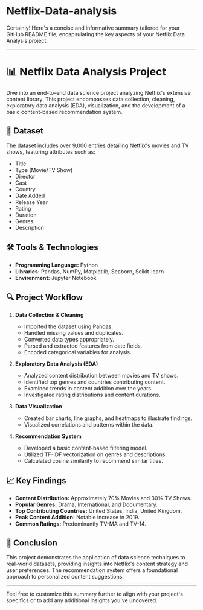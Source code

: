 # Netflix-Data-analysis
Certainly! Here's a concise and informative summary tailored for your GitHub README file, encapsulating the key aspects of your Netflix Data Analysis project:

---

# 📊 Netflix Data Analysis Project

Dive into an end-to-end data science project analyzing Netflix's extensive content library. This project encompasses data collection, cleaning, exploratory data analysis (EDA), visualization, and the development of a basic content-based recommendation system.

## 📁 Dataset

The dataset includes over 9,000 entries detailing Netflix's movies and TV shows, featuring attributes such as:

* Title
* Type (Movie/TV Show)
* Director
* Cast
* Country
* Date Added
* Release Year
* Rating
* Duration
* Genres
* Description

## 🛠 Tools & Technologies

* **Programming Language:** Python
* **Libraries:** Pandas, NumPy, Matplotlib, Seaborn, Scikit-learn
* **Environment:** Jupyter Notebook

## 🔍 Project Workflow

1. **Data Collection & Cleaning**

   * Imported the dataset using Pandas.
   * Handled missing values and duplicates.
   * Converted data types appropriately.
   * Parsed and extracted features from date fields.
   * Encoded categorical variables for analysis.

2. **Exploratory Data Analysis (EDA)**

   * Analyzed content distribution between movies and TV shows.
   * Identified top genres and countries contributing content.
   * Examined trends in content addition over the years.
   * Investigated rating distributions and content durations.

3. **Data Visualization**

   * Created bar charts, line graphs, and heatmaps to illustrate findings.
   * Visualized correlations and patterns within the data.

4. **Recommendation System**

   * Developed a basic content-based filtering model.
   * Utilized TF-IDF vectorization on genres and descriptions.
   * Calculated cosine similarity to recommend similar titles.

## 📈 Key Findings

* **Content Distribution:** Approximately 70% Movies and 30% TV Shows.
* **Popular Genres:** Drama, International, and Documentary.
* **Top Contributing Countries:** United States, India, United Kingdom.
* **Peak Content Addition:** Notable increase in 2019.
* **Common Ratings:** Predominantly TV-MA and TV-14.

## 📌 Conclusion

This project demonstrates the application of data science techniques to real-world datasets, providing insights into Netflix's content strategy and user preferences. The recommendation system offers a foundational approach to personalized content suggestions.

---

Feel free to customize this summary further to align with your project's specifics or to add any additional insights you've uncovered.

